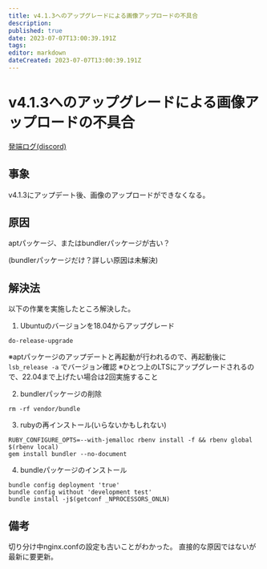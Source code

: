 ```yaml
---
title: v4.1.3へのアップグレードによる画像アップロードの不具合
description: 
published: true
date: 2023-07-07T13:00:39.191Z
tags: 
editor: markdown
dateCreated: 2023-07-07T13:00:39.191Z
---
```


# v4.1.3へのアップグレードによる画像アップロードの不具合

[発端ログ(discord)](https://discord.com/channels/480731529073524736/1082217921759150141/1126553682603941940)

## 事象
v4.1.3にアップデート後、画像のアップロードができなくなる。

## 原因
aptパッケージ、またはbundlerパッケージが古い？

(bundlerパッケージだけ？詳しい原因は未解決)

## 解決法
以下の作業を実施したところ解決した。

1. Ubuntuのバージョンを18.04からアップグレード
```
do-release-upgrade
```
※aptパッケージのアップデートと再起動が行われるので、再起動後に `lsb_release -a` でバージョン確認
※ひとつ上のLTSにアップグレードされるので、22.04まで上げたい場合は2回実施すること

2. bundlerパッケージの削除
```
rm -rf vendor/bundle
```

3. rubyの再インストール(いらないかもしれない)
```
RUBY_CONFIGURE_OPTS=--with-jemalloc rbenv install -f && rbenv global $(rbenv local)
gem install bundler --no-document
```

4. bundleパッケージのインストール
```
bundle config deployment 'true'
bundle config without 'development test'
bundle install -j$(getconf _NPROCESSORS_ONLN)
```

## 備考
切り分け中nginx.confの設定も古いことがわかった。
直接的な原因ではないが最新に要更新。

